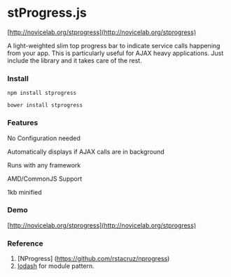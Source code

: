 # stProgress.js

[http://novicelab.org/stprogress](http://novicelab.org/stprogress)

A light-weighted slim top progress bar to indicate service calls happening from your app. This is particularly useful for AJAX heavy applications. Just include the library and it takes care of the rest.

### Install
``npm install stprogress``

``bower install stprogress``

### Features
No Configuration needed

Automatically displays if AJAX calls are in background

Runs with any framework

AMD/CommonJS Support

1kb minified

### Demo

[http://novicelab.org/stprogress](http://novicelab.org/stprogress)

### Reference
1. [NProgress] (https://github.com/rstacruz/nprogress)
1. [lodash](https://github.com/lodash/lodash/blob/master/lodash.js) for module pattern.